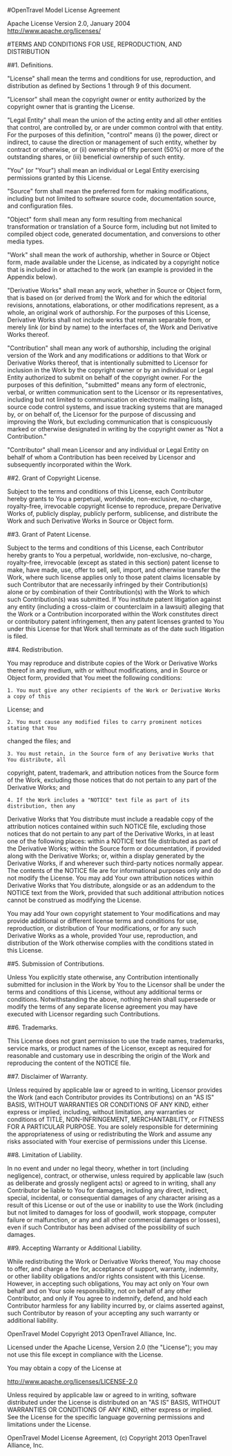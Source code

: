 ﻿#OpenTravel Model License Agreement

Apache License Version 2.0, January 2004 http://www.apache.org/licenses/

#TERMS AND CONDITIONS FOR USE, REPRODUCTION, AND DISTRIBUTION

##1. Definitions.

"License" shall mean the terms and conditions for use, reproduction, and distribution as
defined by Sections 1 through 9 of this document.

"Licensor" shall mean the copyright owner or entity authorized by the copyright owner that
is granting the License.

"Legal Entity" shall mean the union of the acting entity and all other entities that control,
are controlled by, or are under common control with that entity. For the purposes of this
definition, "control" means (i) the power, direct or indirect, to cause the direction or
management of such entity, whether by contract or otherwise, or (ii) ownership of fifty
percent (50%) or more of the outstanding shares, or (iii) beneficial ownership of such entity.

"You" (or "Your") shall mean an individual or Legal Entity exercising permissions granted by
this License.

"Source" form shall mean the preferred form for making modifications, including but not
limited to software source code, documentation source, and configuration files.

"Object" form shall mean any form resulting from mechanical transformation or translation
of a Source form, including but not limited to compiled object code, generated
documentation, and conversions to other media types.

"Work" shall mean the work of authorship, whether in Source or Object form, made
available under the License, as indicated by a copyright notice that is included in or attached
to the work (an example is provided in the Appendix below).

"Derivative Works" shall mean any work, whether in Source or Object form, that is based on
(or derived from) the Work and for which the editorial revisions, annotations, elaborations,
or other modifications represent, as a whole, an original work of authorship. For the
purposes of this License, Derivative Works shall not include works that remain separable
from, or merely link (or bind by name) to the interfaces of, the Work and Derivative Works
thereof.

"Contribution" shall mean any work of authorship, including the original version of the Work
and any modifications or additions to that Work or Derivative Works thereof, that is
intentionally submitted to Licensor for inclusion in the Work by the copyright owner or by an
individual or Legal Entity authorized to submit on behalf of the copyright owner. For the
purposes of this definition, "submitted" means any form of electronic, verbal, or written
communication sent to the Licensor or its representatives, including but not limited to
communication on electronic mailing lists, source code control systems, and issue tracking
systems that are managed by, or on behalf of, the Licensor for the purpose of discussing
and improving the Work, but excluding communication that is conspicuously marked or
otherwise designated in writing by the copyright owner as "Not a Contribution."

"Contributor" shall mean Licensor and any individual or Legal Entity on behalf of whom a
Contribution has been received by Licensor and subsequently incorporated within the Work.

##2. Grant of Copyright License.

Subject to the terms and conditions of this License, each Contributor hereby grants to You a
perpetual, worldwide, non-exclusive, no-charge, royalty-free, irrevocable copyright license
to reproduce, prepare Derivative Works of, publicly display, publicly perform, sublicense,
and distribute the Work and such Derivative Works in Source or Object form.

##3. Grant of Patent License.

Subject to the terms and conditions of this License, each Contributor hereby grants to You a
perpetual, worldwide, non-exclusive, no-charge, royalty-free, irrevocable (except as stated
in this section) patent license to make, have made, use, offer to sell, sell, import, and
otherwise transfer the Work, where such license applies only to those patent claims
licensable by such Contributor that are necessarily infringed by their Contribution(s) alone
or by combination of their Contribution(s) with the Work to which such Contribution(s) was
submitted. If You institute patent litigation against any entity (including a cross-claim or
counterclaim in a lawsuit) alleging that the Work or a Contribution incorporated within the
Work constitutes direct or contributory patent infringement, then any patent licenses
granted to You under this License for that Work shall terminate as of the date such litigation
is filed.

##4. Redistribution.

You may reproduce and distribute copies of the Work or Derivative Works thereof in any
medium, with or without modifications, and in Source or Object form, provided that You
meet the following conditions:

	1. You must give any other recipients of the Work or Derivative Works a copy of this
License; and

	2. You must cause any modified files to carry prominent notices stating that You
changed the files; and

	3. You must retain, in the Source form of any Derivative Works that You distribute, all
copyright, patent, trademark, and attribution notices from the Source form of the
Work, excluding those notices that do not pertain to any part of the Derivative
Works; and

	4. If the Work includes a "NOTICE" text file as part of its distribution, then any
Derivative Works that You distribute must include a readable copy of the attribution
notices contained within such NOTICE file, excluding those notices that do not
pertain to any part of the Derivative Works, in at least one of the following places:
within a NOTICE text file distributed as part of the Derivative Works; within the
Source form or documentation, if provided along with the Derivative Works; or,
within a display generated by the Derivative Works, if and wherever such third-party
notices normally appear. The contents of the NOTICE file are for informational
purposes only and do not modify the License. You may add Your own attribution
notices within Derivative Works that You distribute, alongside or as an addendum to
the NOTICE text from the Work, provided that such additional attribution notices
cannot be construed as modifying the License.

You may add Your own copyright statement to Your modifications and may provide
additional or different license terms and conditions for use, reproduction, or distribution of
Your modifications, or for any such Derivative Works as a whole, provided Your use,
reproduction, and distribution of the Work otherwise complies with the conditions stated in
this License.

##5. Submission of Contributions.

Unless You explicitly state otherwise, any Contribution intentionally submitted for inclusion
in the Work by You to the Licensor shall be under the terms and conditions of this License,
without any additional terms or conditions. Notwithstanding the above, nothing herein shall
supersede or modify the terms of any separate license agreement you may have executed
with Licensor regarding such Contributions.

##6. Trademarks.

This License does not grant permission to use the trade names, trademarks, service marks,
or product names of the Licensor, except as required for reasonable and customary use in
describing the origin of the Work and reproducing the content of the NOTICE file.

##7. Disclaimer of Warranty.

Unless required by applicable law or agreed to in writing, Licensor provides the Work (and
each Contributor provides its Contributions) on an "AS IS" BASIS, WITHOUT WARRANTIES
OR CONDITIONS OF ANY KIND, either express or implied, including, without limitation, any
warranties or conditions of TITLE, NON-INFRINGEMENT, MERCHANTABILITY, or FITNESS
FOR A PARTICULAR PURPOSE. You are solely responsible for determining the
appropriateness of using or redistributing the Work and assume any risks associated with
Your exercise of permissions under this License.

##8. Limitation of Liability.

In no event and under no legal theory, whether in tort (including negligence), contract, or
otherwise, unless required by applicable law (such as deliberate and grossly negligent acts)
or agreed to in writing, shall any Contributor be liable to You for damages, including any
direct, indirect, special, incidental, or consequential damages of any character arising as a
result of this License or out of the use or inability to use the Work (including but not limited
to damages for loss of goodwill, work stoppage, computer failure or malfunction, or any and
all other commercial damages or losses), even if such Contributor has been advised of the
possibility of such damages.

##9. Accepting Warranty or Additional Liability.

While redistributing the Work or Derivative Works thereof, You may choose to offer, and
charge a fee for, acceptance of support, warranty, indemnity, or other liability obligations
and/or rights consistent with this License. However, in accepting such obligations, You may
act only on Your own behalf and on Your sole responsibility, not on behalf of any other
Contributor, and only if You agree to indemnify, defend, and hold each Contributor harmless
for any liability incurred by, or claims asserted against, such Contributor by reason of your
accepting any such warranty or additional liability.


OpenTravel Model Copyright 2013 OpenTravel Alliance, Inc.

Licensed under the Apache License, Version 2.0 (the "License"); you may not use this file
except in compliance with the License.

You may obtain a copy of the License at

http://www.apache.org/licenses/LICENSE-2.0

Unless required by applicable law or agreed to in writing, software distributed under the
License is distributed on an "AS IS" BASIS, WITHOUT WARRANTIES OR CONDITIONS OF
ANY KIND, either express or implied. See the License for the specific language governing
permissions and limitations under the License.

OpenTravel Model License Agreement, (c) Copyright 2013 OpenTravel Alliance, Inc.
